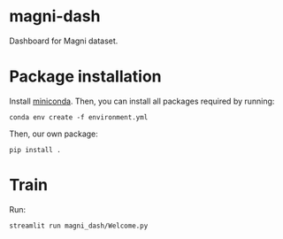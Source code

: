 # magni-dash
Dashboard for Magni dataset.


# Package installation

Install [miniconda](http://docs.conda.io/en/latest/miniconda.html). Then, you can install all packages required by running:

```
conda env create -f environment.yml
```

Then, our own package:
```
pip install .
```


# Train

Run:

```
streamlit run magni_dash/Welcome.py
```